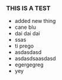 ### THIS IS A TEST

- added new thing
- cane blu
- dai dai dai
- ssas
- ti prego
- asdasdasd
- asdasdsaasdasd
- egergegreg
- yey
